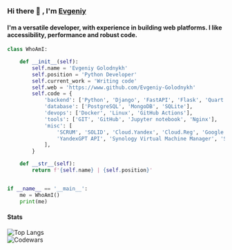 ### Hi there 👋 , I'm [Evgeniy](https://www.github.com/Evgeniy-Golodnykh)

#### I'm a versatile developer, with experience in building web platforms. I like accessibility, performance and robust code.

```python
class WhoAmI:

    def __init__(self):
        self.name = 'Evgeniy Golodnykh'
        self.position = 'Python Developer'
        self.current_work = 'Writing code'
        self.web = 'https://www.github.com/Evgeniy-Golodnykh'
        self.code = {
            'backend': ['Python', 'Django', 'FastAPI', 'Flask', 'Quart'],
            'database': ['PostgreSQL', 'MongoDB', 'SQLite'],
            'devops': ['Docker', 'Linux', 'GitHub Actions'],
            'tools': ['GIT', 'GitHub', 'Jupyter notebook', 'Nginx'],
            'misc': [
                'SCRUM', 'SOLID', 'Cloud.Yandex', 'Cloud.Reg', 'Google API', 'ChatGPT API',
                'YandexGPT API', 'Synology Virtual Machine Manager', 'Synology Container Manager'
            ],
        }

    def __str__(self):
        return f'{self.name} | {self.position}'


if __name__ == '__main__':
    me = WhoAmI()
    print(me)
```
#### Stats
![Top Langs](https://github-readme-stats.vercel.app/api/top-langs/?username=Evgeniy-Golodnykh&layout=compact&show_icons=true&theme=dark)  
![Codewars](https://www.codewars.com/users/Evgeniy-Golodnykh/badges/small)
